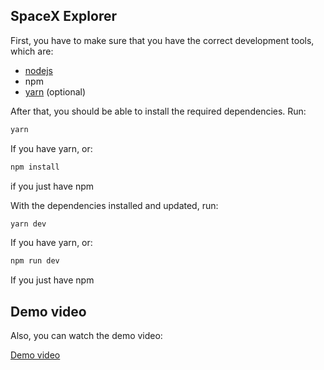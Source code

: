 ## SpaceX Explorer

First, you have to make sure that you have the correct development tools, which are:

- [nodejs](https://nodejs.org/en/)
- npm
- [yarn](https://yarnpkg.com/) (optional)

After that, you should be able to install the required dependencies. Run:

```bash
yarn
```
If you have yarn, or:

```bash
npm install
```
if you just have npm



With the dependencies installed and updated, run:

```bash
yarn dev
```
If you have yarn, or:

```bash
npm run dev
```
If you just have npm

## Demo video

Also, you can watch the demo video:

[Demo video](https://www.loom.com/share/1f3f259e2150457ea79e9889db8b8dca)


